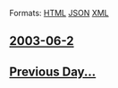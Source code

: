 
Formats: [HTML](2003/06/2/index.html)  [JSON](2003/06/2/index.json)  [XML](2003/06/2/index.xml)  

## [2003-06-2](/news/2003/06/2/index.md)

## [Previous Day...](/news/2003/06/1/index.md)

